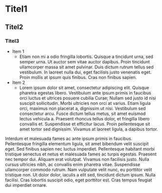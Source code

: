 # Titel1
## Titel2
### Titel3

* Item 1
  * Etiam non mi a odio fringilla lobortis. Quisque a tincidunt urna, sed semper urna. Ut auctor sem vitae auctor dapibus. Proin tincidunt ullamcorper massa sit amet pulvinar. Duis dictum rutrum tellus sed vestibulum. In laoreet nulla dui, eget facilisis justo venenatis eget. Proin mollis at ipsum quis finibus. Cras non finibus sapien.
* Item 2
  * Lorem ipsum dolor sit amet, consectetur adipiscing elit. Quisque pharetra egestas libero. Vestibulum ante ipsum primis in faucibus orci luctus et ultrices posuere cubilia Curae; Nullam sed justo id nisi suscipit sollicitudin. Morbi ultricies non orci at varius. Etiam ligula orci, maximus non placerat a, dignissim ut nisi. Vestibulum sed consectetur arcu. Fusce dictum tellus metus, sit amet euismod lectus vehicula a. Praesent rhoncus tellus dolor, et fringilla libero convallis et. Suspendisse et efficitur lacus. Proin pellentesque sit amet tortor sed dignissim. Vivamus at laoreet ligula, a dapibus tortor.

Interdum et malesuada fames ac ante ipsum primis in faucibus. Pellentesque fringilla elementum ligula, sit amet bibendum velit suscipit eget. Sed finibus sapien nec luctus imperdiet. Pellentesque habitant morbi tristique senectus et netus et malesuada fames ac turpis egestas. Praesent nec tempor dui. Aliquam erat volutpat. Vivamus non facilisis justo. Nulla cursus ultricies nibh, ac convallis enim pharetra vitae. Suspendisse ullamcorper commodo rutrum. Nam vulputate velit nunc, eu porttitor velit tristique non. Ut dolor dolor, iaculis a elit sed, tincidunt dictum ipsum. Nulla facilisi. Cras lobortis suscipit odio, eget porttitor est. Cras tempus feugiat dui imperdiet ornare.
